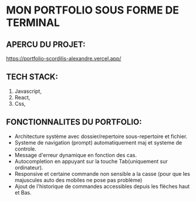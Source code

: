 # MON PORTFOLIO SOUS FORME DE TERMINAL 

## APERCU DU PROJET:

https://portfolio-scordilis-alexandre.vercel.app/

## TECH STACK:
1) Javascript,
2) React,
3) Css,

## FONCTIONNALITES DU PORTFOLIO:
 - Architecture système avec dossier/repertoire sous-repertoire et fichier.
 - Systeme de navigation (prompt) automatiquement maj et systeme de controle.
 - Message d'erreur dynamique en fonction des cas.
 - Autocompletion en appuyant sur la touche Tab(uniquement sur ordinateur).
 - Responsive et certaine commande non sensible a la casse (pour que les majuscules auto des mobiles ne pose pas problème)
 - Ajout de l'historique de commandes accessibles depuis les flèches haut et Bas.





